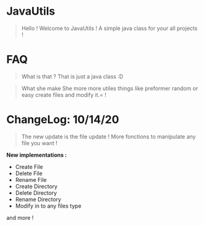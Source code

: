 # JavaUtils

> Hello ! Welcome to JavaUtils ! A simple java class for your all projects !

# FAQ

> What is that ?
That is just a java class :D

> What she make
She more more utiles things like preformer random or easy create files and modify it.= !

# ChangeLog: 10/14/20

> The new update is the file update ! More fonctions to manipulate any file you want !

**New implementations :**

- Create File
- Delete File
- Rename File
- Create Directory
- Delete Directory
- Rename Directory
- Modify in to any files type

and more !
